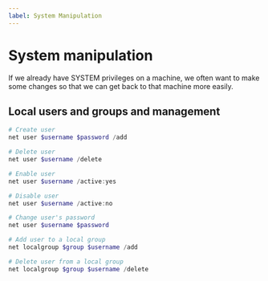 ```yaml
---
label: System Manipulation
---
```


# System manipulation

If we already have SYSTEM privileges on a machine, we often want to make some changes so that we can get back to that machine more easily.

## Local users and groups and management

```powershell
# Create user
net user $username $password /add

# Delete user
net user $username /delete

# Enable user
net user $username /active:yes

# Disable user
net user $username /active:no

# Change user's password
net user $username $password

# Add user to a local group
net localgroup $group $username /add

# Delete user from a local group
net localgroup $group $username /delete
```
